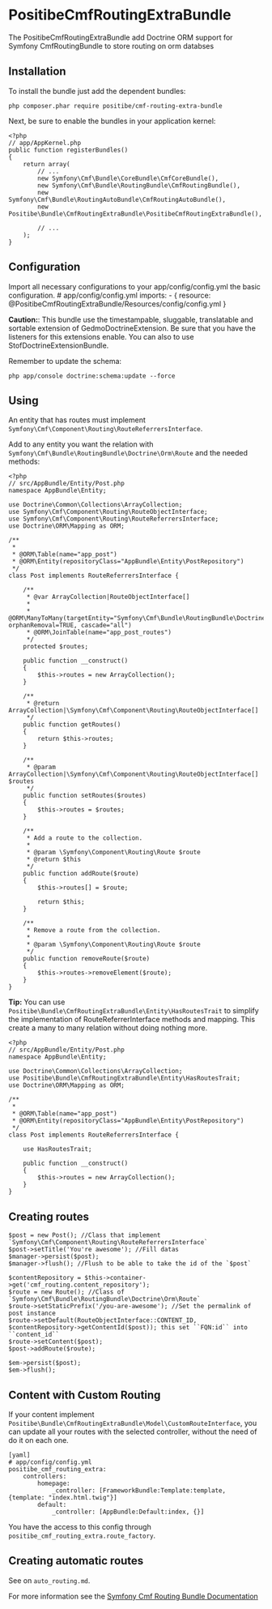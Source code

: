 PositibeCmfRoutingExtraBundle
=============================

The PositibeCmfRoutingExtraBundle add Doctrine ORM support for Symfony CmfRoutingBundle to store routing on orm databses

Installation
------------

To install the bundle just add the dependent bundles:

    php composer.phar require positibe/cmf-routing-extra-bundle

Next, be sure to enable the bundles in your application kernel:

    <?php
    // app/AppKernel.php
    public function registerBundles()
    {
        return array(
            // ...
            new Symfony\Cmf\Bundle\CoreBundle\CmfCoreBundle(),
            new Symfony\Cmf\Bundle\RoutingBundle\CmfRoutingBundle(),
            new Symfony\Cmf\Bundle\RoutingAutoBundle\CmfRoutingAutoBundle(),
            new Positibe\Bundle\CmfRoutingExtraBundle\PositibeCmfRoutingExtraBundle(),

            // ...
        );
    }

Configuration
-------------

Import all necessary configurations to your app/config/config.yml the basic configuration.
    # app/config/config.yml
    imports:
        - { resource: @PositibeCmfRoutingExtraBundle/Resources/config/config.yml }

**Caution:**: This bundle use the timestampable, sluggable, translatable and sortable extension of GedmoDoctrineExtension. Be sure that you have the listeners for this extensions enable. You can also to use StofDoctrineExtensionBundle.

Remember to update the schema:

    php app/console doctrine:schema:update --force

Using
-----

An entity that has routes must implement `Symfony\Cmf\Component\Routing\RouteReferrersInterface`.

Add to any entity you want the relation with `Symfony\Cmf\Bundle\RoutingBundle\Doctrine\Orm\Route` and the needed methods:

    <?php
    // src/AppBundle/Entity/Post.php
    namespace AppBundle\Entity;

    use Doctrine\Common\Collections\ArrayCollection;
    use Symfony\Cmf\Component\Routing\RouteObjectInterface;
    use Symfony\Cmf\Component\Routing\RouteReferrersInterface;
    use Doctrine\ORM\Mapping as ORM;

    /**
     *
     * @ORM\Table(name="app_post")
     * @ORM\Entity(repositoryClass="AppBundle\Entity\PostRepository")
     */
    class Post implements RouteReferrersInterface {

        /**
         * @var ArrayCollection|RouteObjectInterface[]
         *
         * @ORM\ManyToMany(targetEntity="Symfony\Cmf\Bundle\RoutingBundle\Doctrine\Orm\Route", orphanRemoval=TRUE, cascade="all")
         * @ORM\JoinTable(name="app_post_routes")
         */
        protected $routes;

        public function __construct()
        {
            $this->routes = new ArrayCollection();
        }

        /**
         * @return ArrayCollection|\Symfony\Cmf\Component\Routing\RouteObjectInterface[]
         */
        public function getRoutes()
        {
            return $this->routes;
        }

        /**
         * @param ArrayCollection|\Symfony\Cmf\Component\Routing\RouteObjectInterface[] $routes
         */
        public function setRoutes($routes)
        {
            $this->routes = $routes;
        }

        /**
         * Add a route to the collection.
         *
         * @param \Symfony\Component\Routing\Route $route
         * @return $this
         */
        public function addRoute($route)
        {
            $this->routes[] = $route;

            return $this;
        }

        /**
         * Remove a route from the collection.
         *
         * @param \Symfony\Component\Routing\Route $route
         */
        public function removeRoute($route)
        {
            $this->routes->removeElement($route);
        }
    }

**Tip:** You can use `Positibe\Bundle\CmfRoutingExtraBundle\Entity\HasRoutesTrait` to simplify the implementation of RouteReferrerInterface methods and mapping. This create a many to many relation without doing nothing more.

    <?php
    // src/AppBundle/Entity/Post.php
    namespace AppBundle\Entity;

    use Doctrine\Common\Collections\ArrayCollection;
    use Positibe\Bundle\CmfRoutingExtraBundle\Entity\HasRoutesTrait;
    use Doctrine\ORM\Mapping as ORM;

    /**
     *
     * @ORM\Table(name="app_post")
     * @ORM\Entity(repositoryClass="AppBundle\Entity\PostRepository")
     */
    class Post implements RouteReferrersInterface {

        use HasRoutesTrait;

        public function __construct()
        {
            $this->routes = new ArrayCollection();
        }
    }

Creating routes
---------------

    $post = new Post(); //Class that implement `Symfony\Cmf\Component\Routing\RouteReferrersInterface`
    $post->setTitle('You're awesome'); //Fill datas
    $manager->persist($post);
    $manager->flush(); //Flush to be able to take the id of the `$post`

    $contentRepository = $this->container->get('cmf_routing.content_repository');
    $route = new Route(); //Class of `Symfony\Cmf\Bundle\RoutingBundle\Doctrine\Orm\Route`
    $route->setStaticPrefix('/you-are-awesome'); //Set the permalink of post instance
    $route->setDefault(RouteObjectInterface::CONTENT_ID, $contentRepository->getContentId($post)); this set ``FQN:id`` into ``content_id``
    $route->setContent($post);
    $post->addRoute($route);

    $em->persist($post);
    $em->flush();

Content with Custom Routing
---------------------------

If your content implement `Positibe\Bundle\CmfRoutingExtraBundle\Model\CustomRouteInterface`, you can update all your
routes with the selected controller, without the need of do it on each one.

    [yaml]
    # app/config/config.yml
    positibe_cmf_routing_extra:
        controllers:
            homepage:
                _controller: [FrameworkBundle:Template:template, {template: "index.html.twig"}]
            default:
                _controller: [AppBundle:Default:index, {}]

You have the access to this config through `positibe_cmf_routing_extra.route_factory`.

Creating automatic routes
-------------------------

See on `auto_routing.md`.

For more information see the [Symfony Cmf Routing Bundle Documentation](http://symfony.com/doc/master/cmf/bundles/routing/index.html)